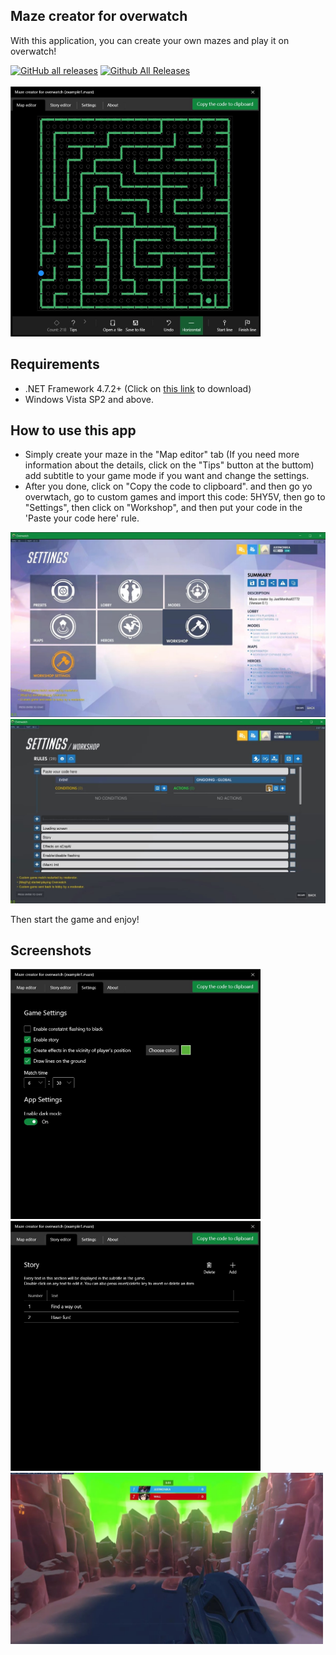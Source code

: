 

## Maze creator for overwatch
With this application, you can create your own mazes and play it on overwatch!

[![GitHub all releases](https://img.shields.io/github/downloads/Arash-san/Maze-creator-for-overwatch/total?style=for-the-badge)](https://github.com/Arash-san/Maze-creator-for-overwatch/releases)
[![Github All Releases](https://img.shields.io/badge/Overwatch%20code-5HY5V-blue?style=for-the-badge)](https://github.com/Arash-san/Maze-creator-for-overwatch)
</br></br>
<img src="https://raw.githubusercontent.com/Arash-san/Maze-creator-for-overwatch/master/docs/maze1.jpg" alt="alt text" width="400">

## Requirements

 - .NET Framework 4.7.2+ (Click on [this link](https://dotnet.microsoft.com/download/dotnet-framework/net472) to download)
 - Windows Vista SP2 and above.

## How to use this app

 - Simply create your maze in the "Map editor" tab (If you need more
   information about the details, click on the "Tips" button at the
   buttom) add subtitle to your game mode if you want and change the
   settings.
 - After you done, click on "Copy the code to clipboard". and then go yo
   overwtach, go to custom games and import this code: 5HY5V, then go to "Settings", then click on
   "Workshop", and then put your code in the 'Paste your code here'
   rule.

<img src="https://raw.githubusercontent.com/Arash-san/Maze-creator-for-overwatch/master/docs/tip2.jpg" alt="alt text" width="600">

<img src="https://raw.githubusercontent.com/Arash-san/Maze-creator-for-overwatch/master/docs/tip3.jpg" alt="alt text" width="600">

Then start the game and enjoy!


## Screenshots


<img src="https://raw.githubusercontent.com/Arash-san/Maze-creator-for-overwatch/master/docs/maze2.jpg" alt="alt text" width="400">

<img src="https://raw.githubusercontent.com/Arash-san/Maze-creator-for-overwatch/master/docs/maze3.jpg" alt="alt text" width="400">

<img src="https://raw.githubusercontent.com/Arash-san/Maze-creator-for-overwatch/master/docs/maze4.jpg" alt="alt text" width="500">


